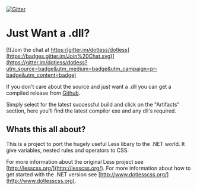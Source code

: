 [![Gitter](https://badges.gitter.im/Join%20Chat.svg)](https://gitter.im/dotless/dotless?utm_source=badge&utm_medium=badge&utm_campaign=pr-badge)

Just Want a .dll?
=================

[![Join the chat at https://gitter.im/dotless/dotless](https://badges.gitter.im/Join%20Chat.svg)](https://gitter.im/dotless/dotless?utm_source=badge&utm_medium=badge&utm_campaign=pr-badge&utm_content=badge)

If you don't care about the source and just want a .dll you can get a compiled release from [Github](https://github.com/dotless/dotless/downloads).

Simply select for the latest successful build and click on the "Artifacts" section, here you'll find the latest compiler exe and any dll's required.


Whats this all about?
---------------------

This is a project to port the hugely useful Less libary to the .NET world. 
It give variables, nested rules and operators to CSS. 

For more information about the original Less project see [http://lesscss.org/](http://lesscss.org/).
For more information about how to get started with the .NET version see  [http://www.dotlesscss.org/](http://www.dotlesscss.org).
